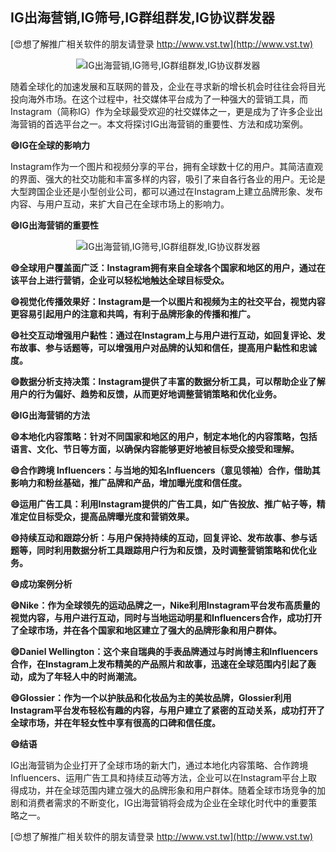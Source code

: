 ## **IG出海营销,IG筛号,IG群组群发,IG协议群发器**

[😍想了解推广相关软件的朋友请登录 http://www.vst.tw](http://www.vst.tw)

 <center><img src="https://vst.tw/MP4/tuiguang/png/3.png" alt="IG出海营销,IG筛号,IG群组群发,IG协议群发器"></center>

随着全球化的加速发展和互联网的普及，企业在寻求新的增长机会时往往会将目光投向海外市场。在这个过程中，社交媒体平台成为了一种强大的营销工具，而Instagram（简称IG）作为全球最受欢迎的社交媒体之一，更是成为了许多企业出海营销的首选平台之一。本文将探讨IG出海营销的重要性、方法和成功案例。

**😄IG在全球的影响力**

Instagram作为一个图片和视频分享的平台，拥有全球数十亿的用户。其简洁直观的界面、强大的社交功能和丰富多样的内容，吸引了来自各行各业的用户。无论是大型跨国企业还是小型创业公司，都可以通过在Instagram上建立品牌形象、发布内容、与用户互动，来扩大自己在全球市场上的影响力。

**😄IG出海营销的重要性**

 <center><img src="https://vst.tw/MP4/tuiguang/png/3.png" alt="IG出海营销,IG筛号,IG群组群发,IG协议群发器"></center>

**😄全球用户覆盖面广泛：Instagram拥有来自全球各个国家和地区的用户，通过在该平台上进行营销，企业可以轻松地触达全球目标受众。**

**😄视觉化传播效果好：Instagram是一个以图片和视频为主的社交平台，视觉内容更容易引起用户的注意和共鸣，有利于品牌形象的传播和推广。**

**😄社交互动增强用户黏性：通过在Instagram上与用户进行互动，如回复评论、发布故事、参与话题等，可以增强用户对品牌的认知和信任，提高用户黏性和忠诚度。**

**😄数据分析支持决策：Instagram提供了丰富的数据分析工具，可以帮助企业了解用户的行为偏好、趋势和反馈，从而更好地调整营销策略和优化业务。**

**😄IG出海营销的方法**

**😄本地化内容策略：针对不同国家和地区的用户，制定本地化的内容策略，包括语言、文化、节日等方面，以确保内容能够更好地被目标受众接受和理解。**

**😄合作跨境 Influencers：与当地的知名Influencers（意见领袖）合作，借助其影响力和粉丝基础，推广品牌和产品，增加曝光度和信任度。**

**😄运用广告工具：利用Instagram提供的广告工具，如广告投放、推广帖子等，精准定位目标受众，提高品牌曝光度和营销效果。**

**😄持续互动和跟踪分析：与用户保持持续的互动，回复评论、发布故事、参与话题等，同时利用数据分析工具跟踪用户行为和反馈，及时调整营销策略和优化业务。**

**😄成功案例分析**

**😄Nike：作为全球领先的运动品牌之一，Nike利用Instagram平台发布高质量的视觉内容，与用户进行互动，同时与当地运动明星和Influencers合作，成功打开了全球市场，并在各个国家和地区建立了强大的品牌形象和用户群体。**

**😄Daniel Wellington：这个来自瑞典的手表品牌通过与时尚博主和Influencers合作，在Instagram上发布精美的产品照片和故事，迅速在全球范围内引起了轰动，成为了年轻人中的时尚潮流。**

**😄Glossier：作为一个以护肤品和化妆品为主的美妆品牌，Glossier利用Instagram平台发布轻松有趣的内容，与用户建立了紧密的互动关系，成功打开了全球市场，并在年轻女性中享有很高的口碑和信任度。**

**😄结语**

IG出海营销为企业打开了全球市场的新大门，通过本地化内容策略、合作跨境Influencers、运用广告工具和持续互动等方法，企业可以在Instagram平台上取得成功，并在全球范围内建立强大的品牌形象和用户群体。随着全球市场竞争的加剧和消费者需求的不断变化，IG出海营销将会成为企业在全球化时代中的重要策略之一。

[😍想了解推广相关软件的朋友请登录 http://www.vst.tw](http://www.vst.tw)



